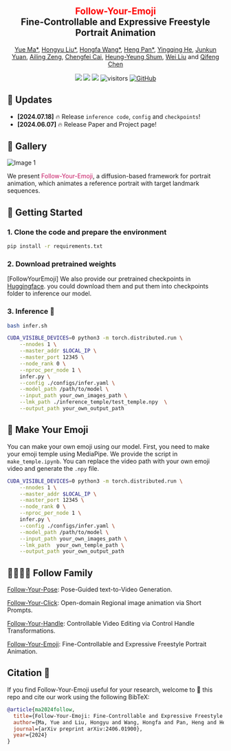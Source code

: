 <!-- <h1 align="center"><span>Follow-Your-Emoji: Fine-Controllable and Expressive Freestyle Portrait Animation</strong></h1>

<p id="authors" class="serif" align='center'>
    <a href="https://github.com/mayuelala">Yue Ma<sup>1*</sup></a>
    <a href="https://yingqinghe.github.io/">Hongyu Liu<sup>1*<dag></sup></a>
    <a href="https://follow-your-emoji.github.io/">Hongfa Wang<sup>2,3*</sup></a>
    <a href="https://scholar.google.com/citations?user=DIpLfK4AAAAJ">Heng Pan<sup>2*</sup></a>
    <a href="https://yingqinghe.github.io/">Yingqing He<sup>1</sup></a> <br>
    <a href="https://0-scholar-google-com.brum.beds.ac.uk/citations?user=j3iFVPsAAAAJ&hl=zh-CN">Junkun Yuan<sup>2</sup></a>
    <a href="https://ailingzeng.site/">Ailing Zeng<sup>2</sup></a>
    <a href="https://follow-your-emoji.github.io/">Chengfei Cai<sup>2</sup></a>
    <a href="https://scholar.google.com.hk/citations?user=9akH-n8AAAAJ&hl=en">Heung-Yeung Shum<sup>1,3</sup></a> 
    <a href="https://scholar.google.com/citations?user=AjxoEpIAAAAJ&hl=zh-CN">Wei Liu<sup>2✝</sup></a>
    <a href="https://cqf.io/">Qifeng Chen<sup>1✝</sup></a>
    <br>

</p>

<a href='https://arxiv.org/abs/2403.08268'><img src='https://img.shields.io/badge/ArXiv-2403.08268-red'></a> 
<a href='https://follow-your-click.github.io/'><img src='https://img.shields.io/badge/Project-Page-Green'></a>  ![visitors](https://visitor-badge.laobi.icu/badge?page_id=mayuelala.FollowYourClick&left_color=green&right_color=red)  [![GitHub](https://img.shields.io/github/stars/mayuelala/FollowYourClick?style=social)](https://github.com/mayuelala/FollowYourClick) 
</div> -->


<div align="center">
<h2><font color="red"> Follow-Your-Emoji </font></center> <br> <center>Fine-Controllable and Expressive Freestyle Portrait Animation</h2>

[Yue Ma*](https://mayuelala.github.io/), [Hongyu Liu*](https://kumapowerliu.github.io/), [Hongfa Wang*](https://github.com/mayuelala/FollowYourEmoji), [Heng Pan*](https://github.com/mayuelala/FollowYourEmoji), [Yingqing He](https://github.com/YingqingHe), [Junkun Yuan](https://0-scholar-google-com.brum.beds.ac.uk/citations?user=j3iFVPsAAAAJ&hl=zh-CN),  [Ailing Zeng](https://ailingzeng.site/), [Chengfei Cai](https://github.com/mayuelala/FollowYourEmoji), 
[Heung-Yeung Shum](https://scholar.google.com.hk/citations?user=9akH-n8AAAAJ&hl=en), [Wei Liu](https://scholar.google.com/citations?user=AjxoEpIAAAAJ&hl=zh-CN) and [Qifeng Chen](https://cqf.io)

<a href='https://arxiv.org/abs/2406.01900'><img src='https://img.shields.io/badge/ArXiv-2406.01900-red'></a> 
<a href='https://follow-your-emoji.github.io/'><img src='https://img.shields.io/badge/Project-Page-Green'></a> <a href='assets/wechat_group.png'><img src='https://badges.aleen42.com/src/wechat.svg'></a> ![visitors](https://visitor-badge.laobi.icu/badge?page_id=mayuelala.FollowYourEmoji&left_color=green&right_color=red)  [![GitHub](https://img.shields.io/github/stars/mayuelala/FollowYourEmoji?style=social)](https://github.com/mayuelala/FollowYourEmoji,pko) 
</div>

<!-- <table class="center">
  <td><img src="https://follow-your-emoji.github.io/src/teaser/teaser.gif"></td>
  <tr>
    <td align="center" >🤪 For more results, visit our <a href="https://follow-your-emoji.github.io/"><strong>homepage</strong></td>
  <tr>
</td>

</table > -->


## 📣 Updates

- **[2024.07.18]** 🔥 Release `inference code`, `config` and `checkpoints`!
- **[2024.06.07]** 🔥 Release Paper and Project page!

## 🤪 Gallery
<img src="images/index.png" alt="Image 1">

<p>We present <span style="color: #c20557ee">Follow-Your-Emoji</span>, a diffusion-based framework for portrait animation, which animates a reference portrait with target landmark sequences.</p>

## 🤪 Getting Started

### 1. Clone the code and prepare the environment

```bash
pip install -r requirements.txt
```

### 2. Download pretrained weights

[FollowYourEmoji] We also provide our pretrained checkpoints in [Huggingface](https://huggingface.co/YueMafighting/FollowYourEmoji). you could download them and put them into checkpoints folder to inference our model.


### 3. Inference 🚀

```bash
bash infer.sh
```

```bash
CUDA_VISIBLE_DEVICES=0 python3 -m torch.distributed.run \
    --nnodes 1 \
    --master_addr $LOCAL_IP \
    --master_port 12345 \
    --node_rank 0 \
    --nproc_per_node 1 \
    infer.py \
    --config ./configs/infer.yaml \
    --model_path /path/to/model \
    --input_path your_own_images_path \
    --lmk_path ./inference_temple/test_temple.npy  \
    --output_path your_own_output_path
```

## 🤪 Make Your Emoji
You can make your own emoji using our model. First, you need to make your emoji temple using MediaPipe. We provide the script in ```make_temple.ipynb```. You can replace the video path with your own emoji video and generate the ```.npy``` file.


```bash
CUDA_VISIBLE_DEVICES=0 python3 -m torch.distributed.run \
    --nnodes 1 \
    --master_addr $LOCAL_IP \
    --master_port 12345 \
    --node_rank 0 \
    --nproc_per_node 1 \
    infer.py \
    --config ./configs/infer.yaml \
    --model_path /path/to/model \
    --input_path your_own_images_path \
    --lmk_path  your_own_temple_path \
    --output_path your_own_output_path
```


## 👨‍👩‍👧‍👦 Follow Family
[Follow-Your-Pose](https://github.com/mayuelala/FollowYourPose): Pose-Guided text-to-Video Generation.

[Follow-Your-Click](https://github.com/mayuelala/FollowYourClick): Open-domain Regional image animation via Short Prompts.

[Follow-Your-Handle](https://github.com/mayuelala/FollowYourHandle): Controllable Video Editing via Control Handle Transformations.

[Follow-Your-Emoji](https://github.com/mayuelala/FollowYourEmoji): Fine-Controllable and Expressive Freestyle Portrait Animation.
  
## Citation 💖
If you find Follow-Your-Emoji useful for your research, welcome to 🌟 this repo and cite our work using the following BibTeX:
```bibtex
@article{ma2024follow,
  title={Follow-Your-Emoji: Fine-Controllable and Expressive Freestyle Portrait Animation},
  author={Ma, Yue and Liu, Hongyu and Wang, Hongfa and Pan, Heng and He, Yingqing and Yuan, Junkun and Zeng, Ailing and Cai, Chengfei and Shum, Heung-Yeung and Liu, Wei and others},
  journal={arXiv preprint arXiv:2406.01900},
  year={2024}
}
```